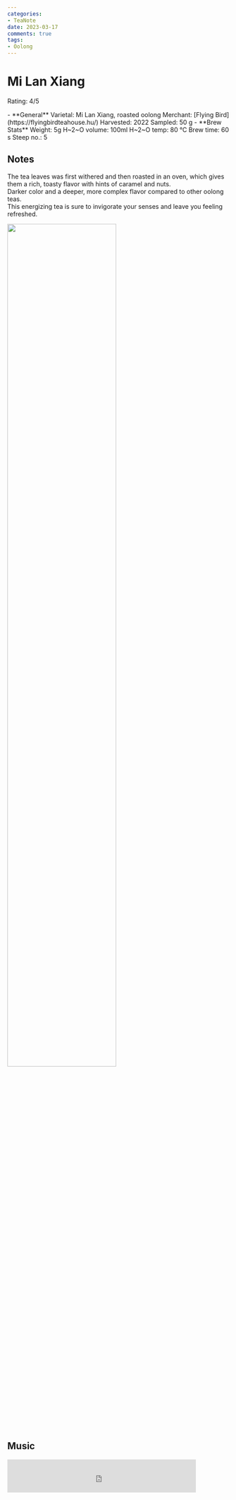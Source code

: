 ```yaml
---
categories:
- TeaNote
date: 2023-03-17
comments: true
tags:
- Oolong
---
```

# Mi Lan Xiang

Rating: 4/5


<div class="grid cards" markdown>
- **General**  
Varietal: Mi Lan Xiang, roasted oolong  
Merchant:   [Flying Bird](https://flyingbirdteahouse.hu/)  
Harvested: 2022  
Sampled: 50 g
- **Brew Stats**  
Weight: 5g  
H~2~O volume: 100ml  
H~2~O temp: 80 °C   
Brew time: 60 s  
Steep no.: 5
</div>

## Notes

The tea leaves was first withered and then roasted in an oven, which gives them a rich, toasty flavor with hints of caramel and nuts.  
Darker color and a deeper, more complex flavor compared to other oolong teas.   
This energizing tea is sure to invigorate your senses and leave you feeling refreshed.

<img src="/img/2023-03-17_mi-lan-xiang/wheel.svg" width="70%"></img>

<!-- more -->

## Music

<div style="position: relative; padding-bottom: 15%; height: 0; overflow: hidden; max-width: 100%;"><iframe src="https://embed.tidal.com/tracks/184777618?layout=classic" frameborder="0" allowfullscreen style="position: absolute; top: 0; left: 0; width: 85%; height: 1px; min-height: 100%; margin: 0 auto;"></iframe></div>
